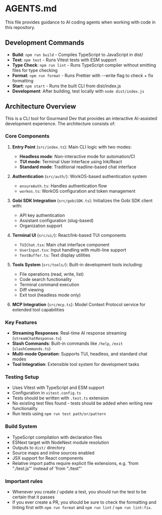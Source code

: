 # AGENTS.md

This file provides guidance to AI coding agents when working with code in this repository.

## Development Commands

- **Build**: `npm run build` - Compiles TypeScript to JavaScript in dist/
- **Test**: `npm test` - Runs Vitest tests with ESM support
- **Type Check**: `npm run lint` - Runs TypeScript compiler without emitting files for type checking
- **Format**: `npm run format` - Runs Prettier with --write flag to check + fix formatting
- **Start**: `npm start` - Runs the built CLI from dist/index.js
- **Development**: After building, test locally with `node dist/index.js`

## Architecture Overview

This is a CLI tool for Gourmand Dev that provides an interactive AI-assisted development experience. The architecture consists of:

### Core Components

1. **Entry Point** (`src/index.ts`): Main CLI logic with two modes:

   - **Headless mode**: Non-interactive mode for automation/CI
   - **TUI mode**: Terminal User Interface using Ink/React
   - **Standard mode**: Traditional readline-based chat interface

2. **Authentication** (`src/auth/`): WorkOS-based authentication system

   - `ensureAuth.ts`: Handles authentication flow
   - `workos.ts`: WorkOS configuration and token management

3. **Gobi SDK Integration** (`src/gobiSDK.ts`): Initializes the Gobi SDK client with:

   - API key authentication
   - Assistant configuration (slug-based)
   - Organization support

4. **Terminal UI** (`src/ui/`): React/Ink-based TUI components

   - `TUIChat.tsx`: Main chat interface component
   - `UserInput.tsx`: Input handling with multi-line support
   - `TextBuffer.ts`: Text display utilities

5. **Tools System** (`src/tools/`): Built-in development tools including:

   - File operations (read, write, list)
   - Code search functionality
   - Terminal command execution
   - Diff viewing
   - Exit tool (headless mode only)

6. **MCP Integration** (`src/mcp.ts`): Model Context Protocol service for extended tool capabilities

### Key Features

- **Streaming Responses**: Real-time AI response streaming (`streamChatResponse.ts`)
- **Slash Commands**: Built-in commands like `/help`, `/exit` (`slashCommands.ts`)
- **Multi-mode Operation**: Supports TUI, headless, and standard chat modes
- **Tool Integration**: Extensible tool system for development tasks

### Testing Setup

- Uses Vitest with TypeScript and ESM support
- Configuration in `vitest.config.ts`
- Tests should be written with `.test.ts` extension
- No existing test files found - tests should be added when writing new functionality
- Run tests using `npm run test path/or/pattern`

### Build System

- TypeScript compilation with declaration files
- ESNext target with NodeNext module resolution
- Outputs to `dist/` directory
- Source maps and inline sources enabled
- JSX support for React components
- Relative import paths require explicit file extensions, e.g. 'from "./test.js"' instead of 'from "./test"'

### Important rules

- Whenever you create / update a test, you should run the test to be certain that it passes
- If you ever create a PR, you should be sure to check the formatting and linting first with `npm run format` and `npm run lint` / `npm run lint:fix`.
